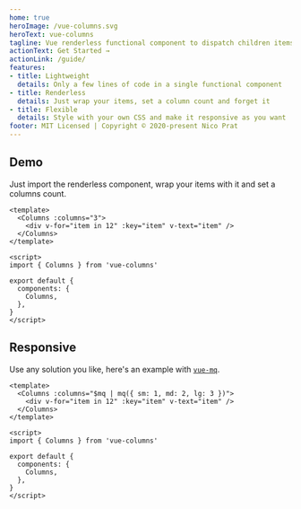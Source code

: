 ```yaml
---
home: true
heroImage: /vue-columns.svg
heroText: vue-columns
tagline: Vue renderless functional component to dispatch children items in columns
actionText: Get Started →
actionLink: /guide/
features:
- title: Lightweight
  details: Only a few lines of code in a single functional component
- title: Renderless
  details: Just wrap your items, set a column count and forget it
- title: Flexible
  details: Style with your own CSS and make it responsive as you want
footer: MIT Licensed | Copyright © 2020-present Nico Prat
---
```



## Demo

Just import the renderless component, wrap your items with it and set a columns count.

```vue
<template>
  <Columns :columns="3">
    <div v-for="item in 12" :key="item" v-text="item" />
  </Columns>
</template>

<script>
import { Columns } from 'vue-columns'

export default {
  components: {
    Columns,
  },
}
</script>
```

<GettingStartedDemo />

## Responsive

Use any solution you like, here's an example with [`vue-mq`](https://github.com/AlexandreBonaventure/vue-mq).

```vue
<template>
  <Columns :columns="$mq | mq({ sm: 1, md: 2, lg: 3 })">
    <div v-for="item in 12" :key="item" v-text="item" />
  </Columns>
</template>

<script>
import { Columns } from 'vue-columns'

export default {
  components: {
    Columns,
  },
}
</script>
```
<ResponsiveDemo />
